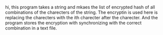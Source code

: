 hi, this program takes  a string and mkaes the list of encrypted hash of all combinations of the charecters of the string. The encryptin is used here is replacing the charecters with the ith charecter after the charecter. And the program stores the encryption with synchronizing with the correct combination in a text file.

